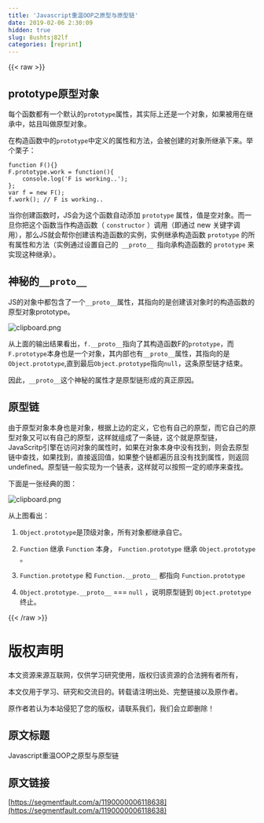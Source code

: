 ```yaml
---
title: 'Javascript重温OOP之原型与原型链' 
date: 2019-02-06 2:30:09
hidden: true
slug: 8ushtsj82lf
categories: [reprint]
---
```


{{< raw >}}

                    
<h2 id="articleHeader0">prototype原型对象</h2>
<p>每个函数都有一个默认的<code>prototype</code>属性，其实际上还是一个对象，如果被用在继承中，姑且叫做原型对象。</p>
<p>在构造函数中的<code>prototype</code>中定义的属性和方法，会被创建的对象所继承下来。举个栗子：</p>
<div class="widget-codetool" style="display:none;">
      <div class="widget-codetool--inner">
      <span class="selectCode code-tool" data-toggle="tooltip" data-placement="top" title="" data-original-title="全选"></span>
      <span type="button" class="copyCode code-tool" data-toggle="tooltip" data-placement="top" data-clipboard-text="function F(){}
F.prototype.work = function(){
    console.log('F is working..');
};
var f = new F();
f.work(); // F is working.." title="" data-original-title="复制"></span>
      <span type="button" class="saveToNote code-tool" data-toggle="tooltip" data-placement="top" title="" data-original-title="放进笔记"></span>
      </div>
      </div><pre class="javascript hljs"><code class="js"><span class="hljs-function"><span class="hljs-keyword">function</span> <span class="hljs-title">F</span>(<span class="hljs-params"></span>)</span>{}
F.prototype.work = <span class="hljs-function"><span class="hljs-keyword">function</span>(<span class="hljs-params"></span>)</span>{
    <span class="hljs-built_in">console</span>.log(<span class="hljs-string">'F is working..'</span>);
};
<span class="hljs-keyword">var</span> f = <span class="hljs-keyword">new</span> F();
f.work(); <span class="hljs-comment">// F is working..</span></code></pre>
<p>当你创建函数时，JS会为这个函数自动添加 <code>prototype</code> 属性，值是空对象。而一旦你把这个函数当作构造函数（ <code>constructor</code> ）调用（即通过 new 关键字调用），那么JS就会帮你创建该构造函数的实例，实例继承构造函数 <code>prototype</code> 的所有属性和方法（实例通过设置自己的<code> __proto__ </code>指向承构造函数的 <code>prototype</code> 来实现这种继承）。</p>
<h2 id="articleHeader1">神秘的<code>__proto__</code>
</h2>
<p>JS的对象中都包含了一个<code>__proto__</code>属性，其指向的是创建该对象时的构造函数的原型对象prototype。</p>
<p><span class="img-wrap"><img data-src="/img/bVzPrk" src="https://static.alili.tech/img/bVzPrk" alt="clipboard.png" title="clipboard.png" style="cursor: pointer; display: inline;"></span></p>
<p>从上面的输出结果看出，<code>f.__proto__</code>指向了其构造函数F的<code>prototype</code>，而<code>F.prototype</code>本身也是一个对象，其内部也有<code>__proto__</code>属性，其指向的是<code>Object.prototype</code>,直到最后<code>Object.prototype</code>指向<code>null</code>，这条原型链才结束。</p>
<p>因此，<code>__proto__</code>这个神秘的属性才是原型链形成的真正原因。</p>
<h2 id="articleHeader2">原型链</h2>
<p>由于原型对象本身也是对象，根据上边的定义，它也有自己的原型，而它自己的原型对象又可以有自己的原型，这样就组成了一条链，这个就是原型链，JavaScritp引擎在访问对象的属性时，如果在对象本身中没有找到，则会去原型链中查找，如果找到，直接返回值，如果整个链都遍历且没有找到属性，则返回undefined。原型链一般实现为一个链表，这样就可以按照一定的顺序来查找。</p>
<p>下面是一张经典的图：</p>
<p><span class="img-wrap"><img data-src="/img/bVcXNb" src="https://static.alili.tech/img/bVcXNb" alt="clipboard.png" title="clipboard.png" style="cursor: pointer; display: inline;"></span></p>
<p>从上图看出：</p>
<ol>
<li><p><code>Object.prototype</code>是顶级对象，所有对象都继承自它。</p></li>
<li><p><code>Function</code> 继承 <code>Function</code> 本身， <code>Function.prototype</code> 继承 <code>Object.prototype</code> 。</p></li>
<li><p><code>Function.prototype</code> 和 <code>Function.__proto__</code> 都指向 <code>Function.prototype</code></p></li>
<li><p><code>Object.prototype.__proto__</code> === <code>null</code> ，说明原型链到 <code>Object.prototype</code> 终止。</p></li>
</ol>

                
{{< /raw >}}

# 版权声明
本文资源来源互联网，仅供学习研究使用，版权归该资源的合法拥有者所有，

本文仅用于学习、研究和交流目的。转载请注明出处、完整链接以及原作者。

原作者若认为本站侵犯了您的版权，请联系我们，我们会立即删除！

## 原文标题
Javascript重温OOP之原型与原型链

## 原文链接
[https://segmentfault.com/a/1190000006118638](https://segmentfault.com/a/1190000006118638)

